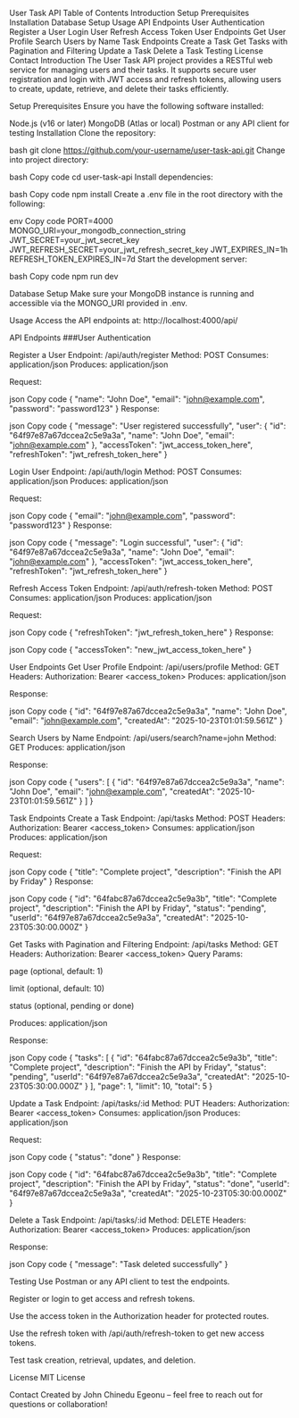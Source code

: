 User Task API
Table of Contents
Introduction
Setup
Prerequisites
Installation
Database Setup
Usage
API Endpoints
User Authentication
Register a User
Login User
Refresh Access Token
User Endpoints
Get User Profile
Search Users by Name
Task Endpoints
Create a Task
Get Tasks with Pagination and Filtering
Update a Task
Delete a Task
Testing
License
Contact
Introduction
The User Task API project provides a RESTful web service for managing users and their tasks. It supports secure user registration and login with JWT access and refresh tokens, allowing users to create, update, retrieve, and delete their tasks efficiently.

Setup
Prerequisites
Ensure you have the following software installed:

Node.js (v16 or later)
MongoDB (Atlas or local)
Postman or any API client for testing
Installation
Clone the repository:

bash git clone https://github.com/your-username/user-task-api.git Change into project directory:

bash Copy code cd user-task-api Install dependencies:

bash Copy code npm install Create a .env file in the root directory with the following:

env Copy code PORT=4000 MONGO_URI=your_mongodb_connection_string JWT_SECRET=your_jwt_secret_key JWT_REFRESH_SECRET=your_jwt_refresh_secret_key JWT_EXPIRES_IN=1h REFRESH_TOKEN_EXPIRES_IN=7d Start the development server:

bash Copy code npm run dev

Database Setup
Make sure your MongoDB instance is running and accessible via the MONGO_URI provided in .env.

Usage
Access the API endpoints at: http://localhost:4000/api/

API Endpoints
###User Authentication

Register a User
Endpoint: /api/auth/register Method: POST Consumes: application/json Produces: application/json

Request:

json Copy code { "name": "John Doe", "email": "john@example.com", "password": "password123" } Response:

json Copy code { "message": "User registered successfully", "user": { "id": "64f97e87a67dccea2c5e9a3a", "name": "John Doe", "email": "john@example.com" }, "accessToken": "jwt_access_token_here", "refreshToken": "jwt_refresh_token_here" }

Login User
Endpoint: /api/auth/login Method: POST Consumes: application/json Produces: application/json

Request:

json Copy code { "email": "john@example.com", "password": "password123" } Response:

json Copy code { "message": "Login successful", "user": { "id": "64f97e87a67dccea2c5e9a3a", "name": "John Doe", "email": "john@example.com" }, "accessToken": "jwt_access_token_here", "refreshToken": "jwt_refresh_token_here" }

Refresh Access Token
Endpoint: /api/auth/refresh-token Method: POST Consumes: application/json Produces: application/json

Request:

json Copy code { "refreshToken": "jwt_refresh_token_here" } Response:

json Copy code { "accessToken": "new_jwt_access_token_here" }

User Endpoints
Get User Profile
Endpoint: /api/users/profile Method: GET Headers: Authorization: Bearer <access_token> Produces: application/json

Response:

json Copy code { "id": "64f97e87a67dccea2c5e9a3a", "name": "John Doe", "email": "john@example.com", "createdAt": "2025-10-23T01:01:59.561Z" }

Search Users by Name
Endpoint: /api/users/search?name=john Method: GET Produces: application/json

Response:

json Copy code { "users": [ { "id": "64f97e87a67dccea2c5e9a3a", "name": "John Doe", "email": "john@example.com", "createdAt": "2025-10-23T01:01:59.561Z" } ] }

Task Endpoints
Create a Task
Endpoint: /api/tasks Method: POST Headers: Authorization: Bearer <access_token> Consumes: application/json Produces: application/json

Request:

json Copy code { "title": "Complete project", "description": "Finish the API by Friday" } Response:

json Copy code { "id": "64fabc87a67dccea2c5e9a3b", "title": "Complete project", "description": "Finish the API by Friday", "status": "pending", "userId": "64f97e87a67dccea2c5e9a3a", "createdAt": "2025-10-23T05:30:00.000Z" }

Get Tasks with Pagination and Filtering
Endpoint: /api/tasks Method: GET Headers: Authorization: Bearer <access_token> Query Params:

page (optional, default: 1)

limit (optional, default: 10)

status (optional, pending or done)

Produces: application/json

Response:

json Copy code { "tasks": [ { "id": "64fabc87a67dccea2c5e9a3b", "title": "Complete project", "description": "Finish the API by Friday", "status": "pending", "userId": "64f97e87a67dccea2c5e9a3a", "createdAt": "2025-10-23T05:30:00.000Z" } ], "page": 1, "limit": 10, "total": 5 }

Update a Task
Endpoint: /api/tasks/:id Method: PUT Headers: Authorization: Bearer <access_token> Consumes: application/json Produces: application/json

Request:

json Copy code { "status": "done" } Response:

json Copy code { "id": "64fabc87a67dccea2c5e9a3b", "title": "Complete project", "description": "Finish the API by Friday", "status": "done", "userId": "64f97e87a67dccea2c5e9a3a", "createdAt": "2025-10-23T05:30:00.000Z" }

Delete a Task
Endpoint: /api/tasks/:id Method: DELETE Headers: Authorization: Bearer <access_token> Produces: application/json

Response:

json Copy code { "message": "Task deleted successfully" }

Testing
Use Postman or any API client to test the endpoints.

Register or login to get access and refresh tokens.

Use the access token in the Authorization header for protected routes.

Use the refresh token with /api/auth/refresh-token to get new access tokens.

Test task creation, retrieval, updates, and deletion.

License
MIT License

Contact
Created by John Chinedu Egeonu – feel free to reach out for questions or collaboration!